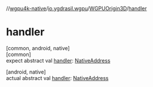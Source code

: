 //[wgpu4k-native](../../../index.md)/[io.ygdrasil.wgpu](../index.md)/[WGPUOrigin3D](index.md)/[handler](handler.md)

# handler

[common, android, native]\
[common]\
expect abstract val [handler](handler.md): [NativeAddress](../../ffi/-native-address/index.md)

[android, native]\
actual abstract val [handler](handler.md): [NativeAddress](../../ffi/-native-address/index.md)